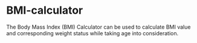 # BMI-calculator
The Body Mass Index (BMI) Calculator can be used to calculate BMI value and corresponding weight status while taking age into consideration. 
